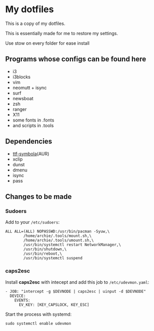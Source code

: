 My dotfiles
===========

This is a copy of my dotfiles.

This is essentially made for me to restore my settings.

Use stow on every folder for ease install

Programs whose configs can be found here
----------------------------------------

+ i3
+ i3blocks
+ vim
+ neomutt + isync
+ surf
+ newsboat
+ zsh
+ ranger
+ X11
+ some fonts in .fonts
+ and scripts in .tools

Dependencies
------------

+ [ttf-symbola](https://aur.archlinux.org/packages/ttf-symbola/ )(AUR)
+ xclip
+ dunst
+ dmenu
+ isync
+ pass

Changes to be made
------------------

### Sudoers

Add to your `/etc/sudoers`:

```{sudoers}
ALL ALL=(ALL) NOPASSWD:/usr/bin/pacman -Syuw,\
		/home/archie/.tools/mount.sh,\
		/home/archie/.tools/umount.sh,\
		/usr/bin/systemctl restart NetworkManager,\
		/usr/bin/shutdown,\
		/usr/bin/reboot,\
		/usr/bin/systemctl suspend
```

### caps2esc

Install **caps2esc** with intecept and add this job to `/etc/udevmon.yaml`:

```
- JOB: "intercept -g $DEVNODE | caps2esc | uinput -d $DEVNODE"
  DEVICE:
    EVENTS:
      EV_KEY: [KEY_CAPSLOCK, KEY_ESC]
```

Start the process with systemd:

```{bash}
sudo systemctl enable udevmon
```

